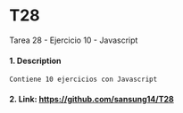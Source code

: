 # T28
Tarea 28 - Ejercicio 10 - Javascript

#### 1. Description
```
Contiene 10 ejercicios con Javascript
```

#### 2. Link: https://github.com/sansung14/T28
